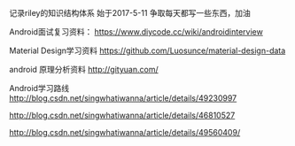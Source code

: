 记录riley的知识结构体系
始于2017-5-11  争取每天都写一些东西，加油

Android面试复习资料：
https://www.diycode.cc/wiki/androidinterview

Material Design学习资料
https://github.com/Luosunce/material-design-data

android 原理分析资料
http://gityuan.com/

Android学习路线
http://blog.csdn.net/singwhatiwanna/article/details/49230997

http://blog.csdn.net/singwhatiwanna/article/details/46810527

http://blog.csdn.net/singwhatiwanna/article/details/49560409/
